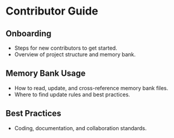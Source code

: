 <!--
Update Rules for contributorGuide.md
- Updated when onboarding, contributor workflow, or best practices change.
- All changes should be dated and well-documented.
- Use cross-references to other memory bank files for related patterns or requirements.
- Archive outdated sections rather than deleting.
- Add a table of contents if file exceeds 200 lines.
- Summarize changes at the top if the update is significant.
-->

# Contributor Guide

## Onboarding
- Steps for new contributors to get started.
- Overview of project structure and memory bank.

## Memory Bank Usage
- How to read, update, and cross-reference memory bank files.
- Where to find update rules and best practices.

## Best Practices
- Coding, documentation, and collaboration standards. 